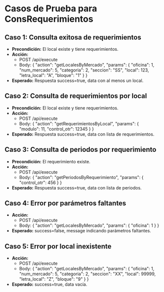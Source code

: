 # Casos de Prueba para ConsRequerimientos

## Caso 1: Consulta exitosa de requerimientos
- **Precondición:** El local existe y tiene requerimientos.
- **Acción:**
  - POST /api/execute
  - Body: { "action": "getLocalesByMercado", "params": { "oficina": 1, "num_mercado": 5, "categoria": 2, "seccion": "SS", "local": 123, "letra_local": "A", "bloque": "1" } }
- **Esperado:** Respuesta success=true, data con al menos un local.

## Caso 2: Consulta de requerimientos por local
- **Precondición:** El local existe y tiene requerimientos.
- **Acción:**
  - POST /api/execute
  - Body: { "action": "getRequerimientosByLocal", "params": { "modulo": 11, "control_otr": 12345 } }
- **Esperado:** Respuesta success=true, data con lista de requerimientos.

## Caso 3: Consulta de periodos por requerimiento
- **Precondición:** El requerimiento existe.
- **Acción:**
  - POST /api/execute
  - Body: { "action": "getPeriodosByRequerimiento", "params": { "control_otr": 456 } }
- **Esperado:** Respuesta success=true, data con lista de periodos.

## Caso 4: Error por parámetros faltantes
- **Acción:**
  - POST /api/execute
  - Body: { "action": "getLocalesByMercado", "params": { "oficina": 1 } }
- **Esperado:** success=false, message indicando parámetros faltantes.

## Caso 5: Error por local inexistente
- **Acción:**
  - POST /api/execute
  - Body: { "action": "getLocalesByMercado", "params": { "oficina": 1, "num_mercado": 5, "categoria": 2, "seccion": "XX", "local": 99999, "letra_local": "Z", "bloque": "9" } }
- **Esperado:** success=true, data vacía.
